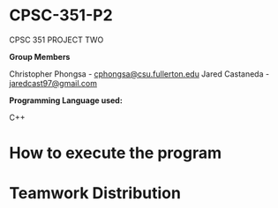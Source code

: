 # CPSC-351-P2
CPSC 351 PROJECT TWO

**Group Members**

Christopher Phongsa - cphongsa@csu.fullerton.edu
Jared Castaneda - jaredcast97@gmail.com

**Programming Language used:**

C++


# How to execute the program


# Teamwork Distribution
